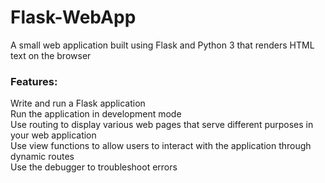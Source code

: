 # Flask-WebApp
A small  web application built using Flask and Python 3 that renders HTML text on the browser <br/>

### Features:

Write and run a Flask application <br/>
Run the application in development mode <br/>
Use routing to display various web pages that serve different purposes in your web application <br/>
Use view functions to allow users to interact with the application through dynamic routes <br/>
Use the debugger to troubleshoot errors

